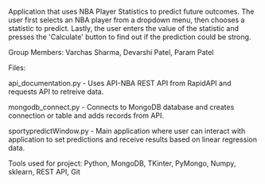 Application that uses NBA Player Statistics to predict future outcomes. The user first selects an NBA player from a dropdown menu, then chooses a statistic to predict. Lastly, the user enters the value of the statistic and presses the 'Calculate' button to find out if the prediction could be strong.

Group Members: Varchas Sharma, Devarshi Patel, Param Patel

Files:

api_documentation.py - Uses API-NBA REST API from RapidAPI and requests API to retreive data.

mongodb_connect.py - Connects to MongoDB database and creates connection or table and adds records from API.

sportypredictWindow.py - Main application where user can interact with application to set predictions and receive results based on linear regression data.

Tools used for project: Python, MongoDB, TKinter, PyMongo, Numpy, sklearn, REST API, Git
